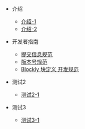 * 介绍
    * [介绍-1]()
    * [介绍-2]()

* 开发者指南
    * [提交信息规范](dev/update.md)
    * [版本号规范](dev/vers.md)
    * [Blockly 块定义 开发规范](dev/block.md)

* 测试2
    * [测试2-1]()

* 测试3
    * [测试3-1]()